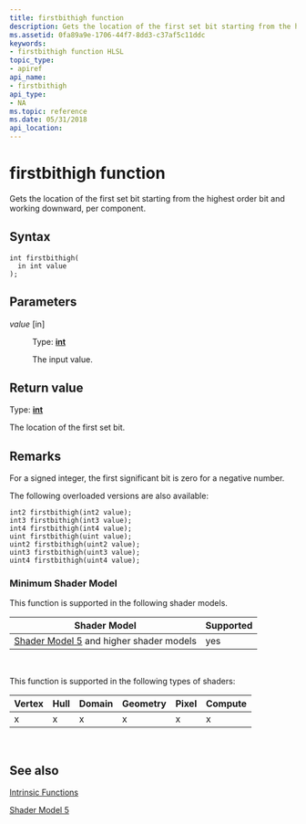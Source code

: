 ```yaml
---
title: firstbithigh function
description: Gets the location of the first set bit starting from the highest order bit and working downward, per component.
ms.assetid: 0fa89a9e-1706-44f7-8dd3-c37af5c11ddc
keywords:
- firstbithigh function HLSL
topic_type:
- apiref
api_name:
- firstbithigh
api_type:
- NA
ms.topic: reference
ms.date: 05/31/2018
api_location: 
---
```


# firstbithigh function

Gets the location of the first set bit starting from the highest order bit and working downward, per component.

## Syntax

``` syntax
int firstbithigh(
  in int value
);
```

## Parameters

<dl> <dt>

*value* \[in\]
</dt> <dd>

Type: **[**int**](/windows/desktop/WinProg/windows-data-types)**

The input value.

</dd> </dl>

## Return value

Type: **[**int**](/windows/desktop/WinProg/windows-data-types)**

The location of the first set bit.

## Remarks

For a signed integer, the first significant bit is zero for a negative number.

The following overloaded versions are also available:

``` syntax
int2 firstbithigh(int2 value);
int3 firstbithigh(int3 value);
int4 firstbithigh(int4 value);
uint firstbithigh(uint value);
uint2 firstbithigh(uint2 value);
uint3 firstbithigh(uint3 value);
uint4 firstbithigh(uint4 value);
```

### Minimum Shader Model

This function is supported in the following shader models.



| Shader Model                                                                | Supported |
|-----------------------------------------------------------------------------|-----------|
| [Shader Model 5](d3d11-graphics-reference-sm5.md) and higher shader models | yes       |



 

This function is supported in the following types of shaders:



| Vertex | Hull | Domain | Geometry | Pixel | Compute |
|--------|------|--------|----------|-------|---------|
| x      | x    | x      | x        | x     | x       |



 

## See also

<dl> <dt>

[Intrinsic Functions](dx-graphics-hlsl-intrinsic-functions.md)
</dt> <dt>

[Shader Model 5](d3d11-graphics-reference-sm5.md)
</dt> </dl>

 

 